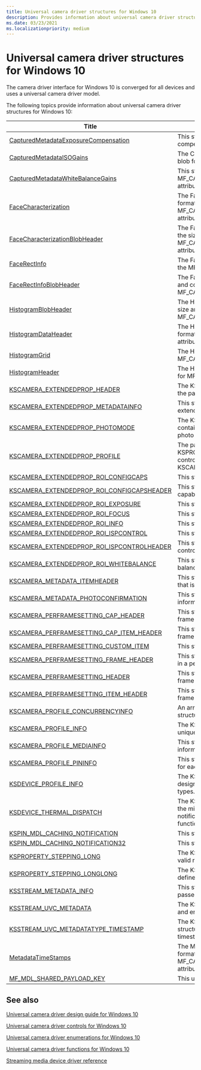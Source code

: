 ```yaml
---
title: Universal camera driver structures for Windows 10
description: Provides information about universal camera driver structures for Windows 10.
ms.date: 03/23/2021
ms.localizationpriority: medium
---
```


# Universal camera driver structures for Windows 10

The camera driver interface for Windows 10 is converged for all devices and uses a universal camera driver model.

The following topics provide information about universal camera driver structures for Windows 10:

| Title | Description |
|--|--|
| [CapturedMetadataExposureCompensation](/windows/win32/api/mfapi/ns-mfapi-capturedmetadataexposurecompensation) | This structure contains blob information for the EV compensation feedback for the photo captured. |
| [CapturedMetadataISOGains](/windows/win32/api/mfapi/ns-mfapi-capturedmetadataisogains) | The CapturedMetadataISOGains structure describes the blob format for MF_CAPTURE_METADATA_ISO_GAINS. |
| [CapturedMetadataWhiteBalanceGains](/windows/win32/api/mfapi/ns-mfapi-capturedmetadatawhitebalancegains) | This structure describes the blob format for the MF_CAPTURE_METADATA_WHITEBALANCE_GAINS attribute. |
| [FaceCharacterization](/windows/win32/api/mfapi/ns-mfapi-facecharacterization) | The FaceCharacterization structure describes the blob format for the MF_CAPTURE_METADATA_FACEROICHARACTERIZATIONS attribute. |
| [FaceCharacterizationBlobHeader](/windows/win32/api/mfapi/ns-mfapi-facecharacterizationblobheader) | The FaceCharacterizationBlobHeader structure describes the size and count information of the blob format for the MF_CAPTURE_METADATA_FACEROICHARACTERIZATIONS attribute. |
| [FaceRectInfo](/windows/win32/api/mfapi/ns-mfapi-facerectinfo) | The FaceRectInfo structure describes the blob format for the MF_CAPTURE_METADATA_FACEROIS attribute. |
| [FaceRectInfoBlobHeader](/windows/win32/api/mfapi/ns-mfapi-facerectinfoblobheader) | The FaceRectInfoBlobHeader structure describes the size and count information of the blob format for the MF_CAPTURE_METADATA_FACEROIS attribute. |
| [HistogramBlobHeader](/windows/win32/api/mfapi/ns-mfapi-histogramblobheader) | The HistogramBlobHeader structure describes the blob size and the number of histograms in the blob for the MF_CAPTURE_METADATA_HISTOGRAM attribute. |
| [HistogramDataHeader](/windows/win32/api/mfapi/ns-mfapi-histogramdataheader) | The HistogramDataHeader structure describes the blob format for the MF_CAPTURE_METADATA_HISTOGRAM attribute. |
| [HistogramGrid](/windows/win32/api/mfapi/ns-mfapi-histogramgrid) | The HistogramGrid structure describes the blob format for MF_CAPTURE_METADATA_HISTOGRAM. |
| [HistogramHeader](/windows/win32/api/mfapi/ns-mfapi-histogramheader) | The HistogramHeader structure describes the blob format for MF_CAPTURE_METADATA_HISTOGRAM. |
| [KSCAMERA_EXTENDEDPROP_HEADER](/windows-hardware/drivers/ddi/ksmedia/ns-ksmedia-tagkscamera_extendedprop_header) | The KSCAMERA_EXTENDEDPROP_HEADER structure is the payload header for an extend control property. |
| [KSCAMERA_EXTENDEDPROP_METADATAINFO](/windows-hardware/drivers/ddi/ksmedia/ns-ksmedia-tagkscamera_extendedprop_metadatainfo) | This structure represents the metadata information for the extended property control. |
| [KSCAMERA_EXTENDEDPROP_PHOTOMODE](/windows-hardware/drivers/ddi/ksmedia/ns-ksmedia-tagkscamera_extendedprop_photomode) | The KSCAMERA_EXTENDEDPROP_PHOTOMODE structure contains the property data for the history frame counts in photo mode. |
| [KSCAMERA_EXTENDEDPROP_PROFILE](/windows-hardware/drivers/ddi/ksmedia/ns-ksmedia-_kscamera_extendedprop_profile) | The payload of the KSPROPERTY_CAMERACONTROL_EXTENDED_PROFILE control contains KSCAMERA_EXTENDEDPROP_HEADER + KSCAMERA_EXTENDEDPROP_PROFILE. |
| [KSCAMERA_EXTENDEDPROP_ROI_CONFIGCAPS](/windows-hardware/drivers/ddi/ksmedia/ns-ksmedia-tagkscamera_extendedprop_roi_configcaps) | This structure contains the capabilities for an ROI control. |
| [KSCAMERA_EXTENDEDPROP_ROI_CONFIGCAPSHEADER](/windows-hardware/drivers/ddi/ksmedia/ns-ksmedia-tagkscamera_extendedprop_roi_configcapsheader) | This structure contains the header information for ROI capabilities. |
| [KSCAMERA_EXTENDEDPROP_ROI_EXPOSURE](/windows-hardware/drivers/ddi/ksmedia/ns-ksmedia-tagkscamera_extendedprop_roi_exposure) | This structure contains the ROI info structure for exposure. |
| [KSCAMERA_EXTENDEDPROP_ROI_FOCUS](/windows-hardware/drivers/ddi/ksmedia/ns-ksmedia-tagkscamera_extendedprop_roi_focus) | This structure contains the ROI info structure for focus. |
| [KSCAMERA_EXTENDEDPROP_ROI_INFO](/windows-hardware/drivers/ddi/ksmedia/ns-ksmedia-tagkscamera_extendedprop_roi_info) | This structure contains information about an ROI. |
| [KSCAMERA_EXTENDEDPROP_ROI_ISPCONTROL](/windows-hardware/drivers/ddi/ksmedia/ns-ksmedia-tagkscamera_extendedprop_roi_ispcontrol) | This structure contains information for an ROI ISP control. |
| [KSCAMERA_EXTENDEDPROP_ROI_ISPCONTROLHEADER](/windows-hardware/drivers/ddi/ksmedia/ns-ksmedia-tagkscamera_extendedprop_roi_ispcontrolheader) | This structure contains the header information for ROI ISP controls. |
| [KSCAMERA_EXTENDEDPROP_ROI_WHITEBALANCE](/windows-hardware/drivers/ddi/ksmedia/ns-ksmedia-tagkscamera_extendedprop_roi_whitebalance) | This structure contains the ROI info structure for white balance. |
| [KSCAMERA_METADATA_ITEMHEADER](/windows-hardware/drivers/ddi/ksmedia/ns-ksmedia-tagkscamera_metadata_itemheader) | This structure contains the metadata header information that is filled by the camera driver. |
| [KSCAMERA_METADATA_PHOTOCONFIRMATION](/windows-hardware/drivers/ddi/ksmedia/ns-ksmedia-tagkscamera_metadata_photoconfirmation) | This structure contains the photo confirmation metadata information that is filled by the camera driver. |
| [KSCAMERA_PERFRAMESETTING_CAP_HEADER](/windows-hardware/drivers/ddi/ksmedia/ns-ksmedia-kscamera_perframesetting_cap_header) | This structure contains the header information for the per frame settings capabilities. |
| [KSCAMERA_PERFRAMESETTING_CAP_ITEM_HEADER](/windows-hardware/drivers/ddi/ksmedia/ns-ksmedia-kscamera_perframesetting_cap_item_header) | This structure contains the header information for a per-frame settings item. |
| [KSCAMERA_PERFRAMESETTING_CUSTOM_ITEM](/windows-hardware/drivers/ddi/ksmedia/ns-ksmedia-kscamera_perframesetting_custom_item) | This structure contains a custom item. |
| [KSCAMERA_PERFRAMESETTING_FRAME_HEADER](/windows-hardware/drivers/ddi/ksmedia/ns-ksmedia-kscamera_perframesetting_frame_header) | This structure contains the header information for a frame in a per-frame settings payload. |
| [KSCAMERA_PERFRAMESETTING_HEADER](/windows-hardware/drivers/ddi/ksmedia/ns-ksmedia-kscamera_perframesetting_header) | This structure contains header information for the per-frame settings payload. |
| [KSCAMERA_PERFRAMESETTING_ITEM_HEADER](/windows-hardware/drivers/ddi/ksmedia/ns-ksmedia-kscamera_perframesetting_item_header) | This structure contains the header information for a per-frame settings item. |
| [KSCAMERA_PROFILE_CONCURRENCYINFO](/windows-hardware/drivers/ddi/ksmedia/ns-ksmedia-_kscamera_profile_concurrencyinfo) | An array of KSCAMERA_PROFILE_CONCURRENCYINFO structures from the camera. |
| [KSCAMERA_PROFILE_INFO](/windows-hardware/drivers/ddi/ksmedia/ns-ksmedia-_kscamera_profile_info) | The KSCAMERA_PROFILE_INFO structure is used to uniquely identify a given profile. |
| [KSCAMERA_PROFILE_MEDIAINFO](/windows-hardware/drivers/ddi/ksmedia/ns-ksmedia-_kscamera_profile_mediainfo) | This structure contains the relevant media type information presented for each camera profile. |
| [KSCAMERA_PROFILE_PININFO](/windows-hardware/drivers/ddi/ksmedia/ns-ksmedia-_kscamera_profile_pininfo) | This structure specifies the available list of media types for each of the camera driver pins. |
| [KSDEVICE_PROFILE_INFO](/windows-hardware/drivers/ddi/ksmedia/ns-ksmedia-_ksdevice_profile_info) | The KSDEVICE_PROFILE_INFO is a generic structure designed to handle profile information for various device types. |
| [KSDEVICE_THERMAL_DISPATCH](/windows-hardware/drivers/ddi/ks/ns-ks-_ksdevice_thermal_dispatch) | The KSDEVICE_THERMAL_DISPATCH structure is used by the miniport driver in the API call to register thermal notification callbacks. This structure contains the callback function pointers for active and passive cooling interfaces. |
| [KSPIN_MDL_CACHING_NOTIFICATION](/windows-hardware/drivers/ddi/ks/ns-ks-kspin_mdl_caching_notification) | This structure is used internally by the operating system. |
| [KSPIN_MDL_CACHING_NOTIFICATION32](/windows-hardware/drivers/ddi/ks/ns-ks-kspin_mdl_caching_notification32) | This structure is used internally by the operating system. |
| [KSPROPERTY_STEPPING_LONG](/windows-hardware/drivers/ddi/ks/ns-ks-ksproperty_stepping_long) | The KSPROPERTY_STEPPING_LONG structure defines the valid range of values for a 32-bit property. |
| [KSPROPERTY_STEPPING_LONGLONG](/windows-hardware/drivers/ddi/ks/ns-ks-ksproperty_stepping_longlong) | The KSPROPERTY_STEPPING_LONGLONG structure defines the valid range of values for a 64-bit property. |
| [KSSTREAM_METADATA_INFO](/windows-hardware/drivers/ddi/ks/ns-ks-ksstream_metadata_info) | This structure contains the metadata information that is passed down to the driver. |
| [KSSTREAM_UVC_METADATA](/windows-hardware/drivers/ddi/ks/ns-ks-ksstream_uvc_metadata) | The KSSTREAM_UVC_METADATA structure contains start and end of frame timestamp information. |
| [KSSTREAM_UVC_METADATATYPE_TIMESTAMP](/windows-hardware/drivers/ddi/ks/ns-ks-ksstream_uvc_metadatatype_timestamp) | The KSSTREAM_UVC_METADATATYPE_TIMESTAMP structure contains USB video class (UVC) clock and timestamp information. |
| [MetadataTimeStamps](/windows/win32/api/mfapi/ns-mfapi-metadatatimestamps) | The MetadataTimeStamps structure describes the blob format for the MF_CAPTURE_METADATA_FACEROITIMESTAMPS attribute. |
| [MF_MDL_SHARED_PAYLOAD_KEY](/windows-hardware/drivers/ddi/ks/ns-ks-_mf_mdl_shared_payload_key) | This union is used internally by the operating system. |

## See also

[Universal camera driver design guide for Windows 10](windows-10-technical-preview-camera-drivers-design-guide.md)

[Universal camera driver controls for Windows 10](camera-driver-controls.md)

[Universal camera driver enumerations for Windows 10](camera-driver-enumerations.md)

[Universal camera driver functions for Windows 10](camera-driver-functions.md)

[Streaming media device driver reference](/windows-hardware/drivers/ddi/_stream/index)

